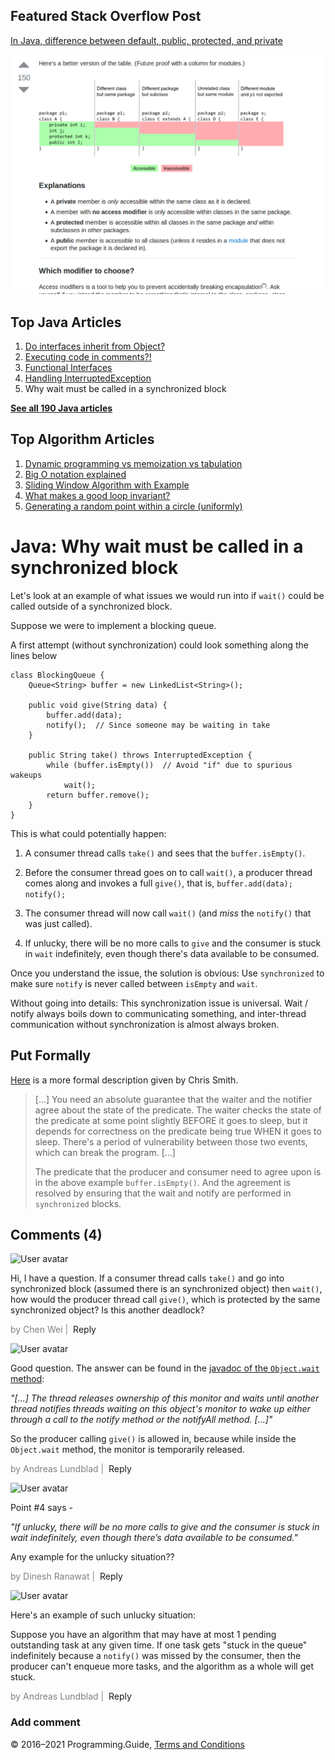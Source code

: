 <span class="underline"></span>

<span class="underline"></span>

Featured Stack Overflow Post
----------------------------

[In Java, difference between default, public, protected, and private](https://stackoverflow.com/a/33627846/276052)  
  
[<img src="../images/so-featured-33627846.png" alt="StackOverflow screenshot thumbnail" class="screenshot" />](https://stackoverflow.com/a/33627846/276052)

<span class="underline"></span>

Top Java Articles
-----------------

1.  [Do interfaces inherit from Object?](do-interfaces-inherit-from-object.html)
2.  [Executing code in comments?!](executing-code-in-comments.html)
3.  [Functional Interfaces](functional-interfaces.html)
4.  [Handling InterruptedException](handling-interrupted-exceptions.html)
5.  Why wait must be called in a synchronized block

[**See all 190 Java articles**](index.html)

Top Algorithm Articles
----------------------

1.  [Dynamic programming vs memoization vs tabulation](../dynamic-programming-vs-memoization-vs-tabulation.html)
2.  [Big O notation explained](../big-o-notation-explained.html)
3.  [Sliding Window Algorithm with Example](../sliding-window-example.html)
4.  [What makes a good loop invariant?](../what-makes-a-good-loop-invariant.html)
5.  [Generating a random point within a circle (uniformly)](../random-point-within-circle.html)

Java: Why wait must be called in a synchronized block
=====================================================

Let's look at an example of what issues we would run into if `wait()` could be called outside of a synchronized block.

Suppose we were to implement a blocking queue.

A first attempt (without synchronization) could look something along the lines below

    class BlockingQueue {
        Queue<String> buffer = new LinkedList<String>();
        
        public void give(String data) {
            buffer.add(data);
            notify();  // Since someone may be waiting in take
        }
        
        public String take() throws InterruptedException {
            while (buffer.isEmpty())  // Avoid "if" due to spurious wakeups
                wait();
            return buffer.remove();
        }
    }

This is what could potentially happen:

1.  A consumer thread calls `take()` and sees that the `buffer.isEmpty()`.

2.  Before the consumer thread goes on to call `wait()`, a producer thread comes along and invokes a full `give()`, that is, `buffer.add(data); notify();`

3.  The consumer thread will now call `wait()` (and *miss* the `notify()` that was just called).

4.  If unlucky, there will be no more calls to `give` and the consumer is stuck in `wait` indefinitely, even though there's data available to be consumed.

Once you understand the issue, the solution is obvious: Use `synchronized` to make sure `notify` is never called between `isEmpty` and `wait`.

Without going into details: This synchronization issue is universal. Wait / notify always boils down to communicating something, and inter-thread communication without synchronization is almost always broken.

Put Formally
------------

[Here](http://coding.derkeiler.com/Archive/Java/comp.lang.java.programmer/2006-01/msg01130.html) is a more formal description given by Chris Smith.

> \[…\] You need an absolute guarantee that the waiter and the notifier agree about the state of the predicate. The waiter checks the state of the predicate at some point slightly BEFORE it goes to sleep, but it depends for correctness on the predicate being true WHEN it goes to sleep. There's a period of vulnerability between those two events, which can break the program. \[…\]
>
> The predicate that the producer and consumer need to agree upon is in the above example `buffer.isEmpty()`. And the agreement is resolved by ensuring that the wait and notify are performed in `synchronized` blocks.

Comments (4)
------------

![User avatar](https://www.gravatar.com/avatar/d41d8cd98f00b204e9800998ecf8427e?d=mp)

Hi, I have a question. If a consumer thread calls `take()` and go into synchronized block (assumed there is an synchronized object) then `wait()`, how would the producer thread call `give()`, which is protected by the same synchronized object? Is this another deadlock?

<span style="color: grey">by Chen Wei | </span> <span class="reply-button">Reply</span>

![User avatar](https://www.gravatar.com/avatar/99e100243aaa8b1469b1ed4e8bbecb06?d=mp)

Good question. The answer can be found in the [javadoc of the `Object.wait` method](https://docs.oracle.com/javase/9/docs/api/java/lang/Object.html#wait--):

*"\[...\] The thread releases ownership of this monitor and waits until another thread notifies threads waiting on this object's monitor to wake up either through a call to the notify method or the notifyAll method. \[...\]"*

So the producer calling `give()` is allowed in, because while inside the `Object.wait` method, the monitor is temporarily released.

<span style="color: grey">by Andreas Lundblad | </span> <span class="reply-button">Reply</span>

![User avatar](https://www.gravatar.com/avatar/d41d8cd98f00b204e9800998ecf8427e?d=mp)

Point \#4 says -

*"If unlucky, there will be no more calls to give and the consumer is stuck in wait indefinitely, even though there’s data available to be consumed."*

Any example for the unlucky situation??

<span style="color: grey">by Dinesh Ranawat | </span> <span class="reply-button">Reply</span>

![User avatar](https://www.gravatar.com/avatar/99e100243aaa8b1469b1ed4e8bbecb06?d=mp)

Here's an example of such unlucky situation:

Suppose you have an algorithm that may have at most 1 pending outstanding task at any given time. If one task gets "stuck in the queue" indefinitely because a `notify()` was missed by the consumer, then the producer can't enqueue more tasks, and the algorithm as a whole will get stuck.

<span style="color: grey">by Andreas Lundblad | </span> <span class="reply-button">Reply</span>

### Add comment

© 2016–2021 Programming.Guide, [Terms and Conditions](../terms-and-conditions.html)
